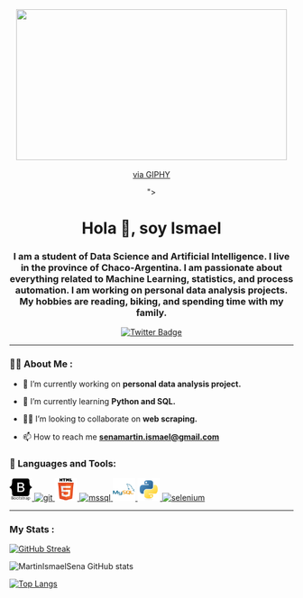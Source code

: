<div id="header" align="center">
    <img src="<iframe src="https://giphy.com/embed/ZVik7pBtu9dNS" width="480" height="268" frameBorder="0" class="giphy-embed" allowFullScreen></iframe><p><a href="https://giphy.com/gifs/life-interesting-footage-ZVik7pBtu9dNS">via GIPHY</a></p>">
    <h1 align="center">Hola 👋, soy Ismael</h1>
    <h3 align="center">I am a student of Data Science and Artificial Intelligence. I live in the province of Chaco-Argentina. I am passionate about everything related to Machine Learning, statistics, and process automation. I am working on personal data analysis projects. My hobbies are reading, biking, and spending time with my family.</h3>
</div>

<div id="badges" align="center">
    <a href="https://twitter.com/IsmaCenn">
        <img src="![Twitter URL](https://img.shields.io/twitter/url?color=red&label=twitter&logo=twitter&style=for-the-badge&url=https%3A%2F%2Ftwitter.com%2FIsmaCenn)" alt="Twitter Badge">
    </a>
</div>

--- 

### 👨‍💻 About Me :

- 🔭 I’m currently working on **personal data analysis project.**

- 🌱 I’m currently learning **Python and SQL.**

- 👨‍💼 I’m looking to collaborate on **web scraping.**

- 📫 How to reach me **senamartin.ismael@gmail.com**

<div align="left">
    <h3> 🔨 Languages and Tools:</h3>
    <div>
        <p align="left"> <a href="https://getbootstrap.com" target="_blank" rel="noreferrer"> <img src="https://raw.githubusercontent.com/devicons/devicon/master/icons/bootstrap/bootstrap-plain-wordmark.svg" alt="bootstrap" width="40" height="40"/> </a> <a href="https://git-scm.com/" target="_blank" rel="noreferrer"> <img src="https://www.vectorlogo.zone/logos/git-scm/git-scm-icon.svg" alt="git" width="40" height="40"/> </a> <a href="https://www.w3.org/html/" target="_blank" rel="noreferrer"> <img src="https://raw.githubusercontent.com/devicons/devicon/master/icons/html5/html5-original-wordmark.svg" alt="html5" width="40" height="40"/> </a> <a href="https://www.microsoft.com/en-us/sql-server" target="_blank" rel="noreferrer"> <img src="https://www.svgrepo.com/show/303229/microsoft-sql-server-logo.svg" alt="mssql" width="40" height="40"/> </a> <a href="https://www.mysql.com/" target="_blank" rel="noreferrer"> <img src="https://raw.githubusercontent.com/devicons/devicon/master/icons/mysql/mysql-original-wordmark.svg" alt="mysql" width="40" height="40"/> </a> <a href="https://www.python.org" target="_blank" rel="noreferrer"> <img src="https://raw.githubusercontent.com/devicons/devicon/master/icons/python/python-original.svg" alt="python" width="40" height="40"/> </a> <a href="https://www.selenium.dev" target="_blank" rel="noreferrer"> <img src="https://raw.githubusercontent.com/detain/svg-logos/780f25886640cef088af994181646db2f6b1a3f8/svg/selenium-logo.svg" alt="selenium" width="40" height="40"/> </a> </p>
    </div>
</div>

--- 

### My Stats : 

[![GitHub Streak](http://github-readme-streak-stats.herokuapp.com?user=MartinIsmaelSena&theme=neon&hide_border=FALSO&border_radius=5&date_format=j%20M%5B%20Y%5D)](https://git.io/streak-stats)

![MartinIsmaelSena GitHub stats](https://github-readme-stats.vercel.app/api?username=MartinIsmaelSena&show_icons=true&theme=radical)

[![Top Langs](https://github-readme-stats.vercel.app/api/top-langs/?username=MartinIsmaelSena&hide_progress=true)](https://github.com/MartinIsmaelSena)
